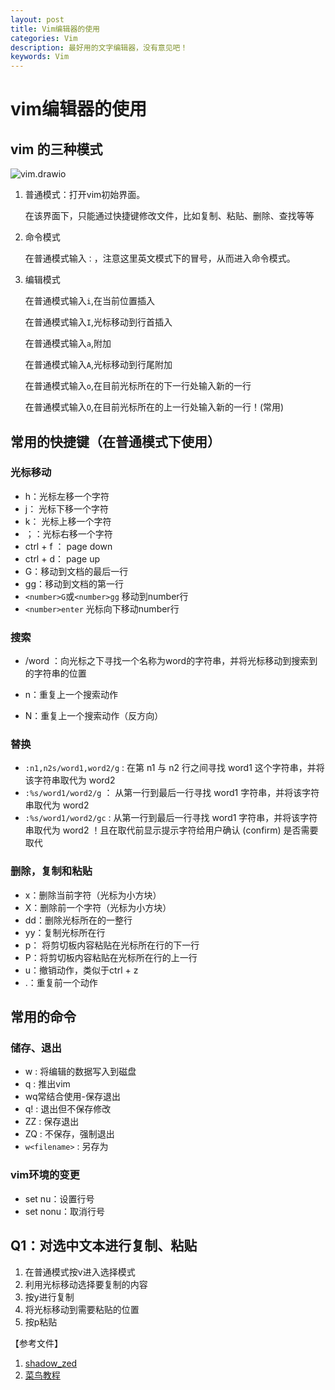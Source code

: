```yaml
---
layout: post
title: Vim编辑器的使用
categories: Vim
description: 最好用的文字编辑器，没有意见吧！
keywords: Vim
---
```




# vim编辑器的使用

## vim 的三种模式

![vim.drawio](https://klelee-image.oss-cn-qingdao.aliyuncs.com/image/vim.drawio.png)

1. 普通模式：打开vim初始界面。

   在该界面下，只能通过快捷键修改文件，比如复制、粘贴、删除、查找等等

2. 命令模式

   在普通模式输入`：`，注意这里英文模式下的冒号，从而进入命令模式。

3. 编辑模式

   在普通模式输入`i`,在当前位置插入

   在普通模式输入`I`,光标移动到行首插入

   在普通模式输入`a`,附加

   在普通模式输入`A`,光标移动到行尾附加

   在普通模式输入`o`,在目前光标所在的下一行处输入新的一行

   在普通模式输入`O`,在目前光标所在的上一行处输入新的一行！(常用)

## 常用的快捷键（在普通模式下使用）

### 光标移动

- h：光标左移一个字符
- j： 光标下移一个字符
- k： 光标上移一个字符
- ；：光标右移一个字符
- ctrl + f ： page down
- ctrl + d： page up
- G：移动到文档的最后一行
- gg：移动到文档的第一行
- `<number>G`或`<number>gg` 移动到number行
- `<number>enter` 光标向下移动number行

### 搜索

- /word ：向光标之下寻找一个名称为word的字符串，并将光标移动到搜索到的字符串的位置

- n：重复上一个搜索动作
- N：重复上一个搜索动作（反方向）

### 替换

- `:n1,n2s/word1,word2/g` : 在第 n1 与 n2 行之间寻找 word1 这个字符串，并将该字符串取代为 word2
- `:%s/word1/word2/g` ： 从第一行到最后一行寻找 word1 字符串，并将该字符串取代为 word2 
- `:%s/word1/word2/gc` : 从第一行到最后一行寻找 word1 字符串，并将该字符串取代为 word2 ！且在取代前显示提示字符给用户确认 (confirm) 是否需要取代

### 删除，复制和粘贴

- x：删除当前字符（光标为小方块）
- X：删除前一个字符（光标为小方块）
- dd：删除光标所在的一整行
- yy：复制光标所在行
- p： 将剪切板内容粘贴在光标所在行的下一行
- P：将剪切板内容粘贴在光标所在行的上一行
- u：撤销动作，类似于ctrl + z
- .：重复前一个动作

## 常用的命令

### 储存、退出

- w : 将编辑的数据写入到磁盘
- q : 推出vim
- wq常结合使用-保存退出
- q! : 退出但不保存修改
- ZZ : 保存退出
- ZQ : 不保存，强制退出
- `w<filename>`  : 另存为

### vim环境的变更

- set nu：设置行号
- set nonu：取消行号

## Q1：对选中文本进行复制、粘贴

1. 在普通模式按v进入选择模式
2. 利用光标移动选择要复制的内容
3. 按y进行复制
4. 将光标移动到需要粘贴的位置
5. 按p粘贴



【参考文件】

1. [shadow_zed](https://blog.csdn.net/shadow_zed/article/details/91408304)
2. [菜鸟教程](https://www.runoob.com/linux/linux-vim.html)